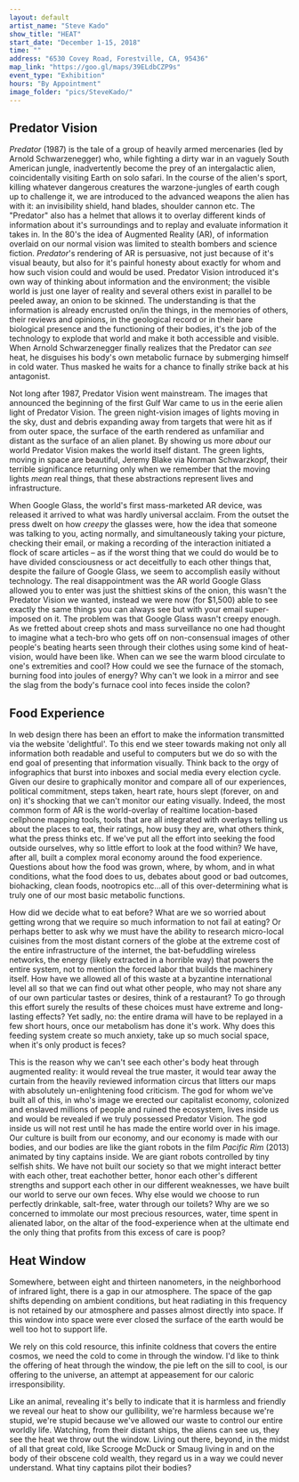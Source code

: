 ```yaml
---
layout: default
artist_name: "Steve Kado"
show_title: "HEAT"
start_date: "December 1-15, 2018"
time: ""
address: "6530 Covey Road, Forestville, CA, 95436"
map_link: "https://goo.gl/maps/39ELdbCZP9s"
event_type: "Exhibition"
hours: "By Appointment"
image_folder: "pics/SteveKado/"
---
```

<a id="org4124a13"></a>

## Predator Vision

*Predator* (1987) is the tale of a group of heavily armed mercenaries (led by Arnold Schwarzenegger) who, while fighting a dirty war in an vaguely South American jungle, inadvertently become the prey of an intergalactic alien, coincidentally visiting Earth on solo safari. In the course of the alien's sport, killing whatever dangerous creatures the warzone-jungles of earth cough up to challenge it, we are introduced to the advanced weapons the alien has with it: an invisibility shield, hand blades, shoulder cannon etc. The "Predator" also has a helmet that allows it to overlay different kinds of information about it's surroundings and to replay and evaluate information it takes in. In the 80's the idea of Augmented Reality (AR), of information overlaid on our normal vision was limited to stealth bombers and science fiction. *Predator*'s rendering of AR is persuasive, not just because of it's visual beauty, but also for it's painful honesty about exactly for whom and how such vision could and would be used. Predator Vision introduced it's own way of thinking about information and the environment; the visible world is just one layer of reality and several others exist in parallel to be peeled away, an onion to be skinned. The understanding is that the information is already encrusted on/in the things, in the memories of others, their reviews and opinions, in the geological record or in their bare biological presence and the functioning of their bodies, it's the job of the technology to explode that world and make it both accessible and visible. When Arnold Schwarzenegger finally realizes that the Predator can *see* heat, he disguises his body's own metabolic furnace by submerging himself in cold water. Thus masked he waits for a chance to finally strike back at his antagonist. 

Not long after 1987, Predator Vision went mainstream. The images that announced the beginning of the first Gulf War came to us in the eerie alien light of Predator Vision. The green night-vision images of lights moving in the sky, dust and debris expanding away from targets that were hit as if from outer space, the surface of the earth rendered as unfamiliar and distant as the surface of an alien planet. By showing us more *about* our world Predator Vision makes the world itself distant. The green lights, moving in space are beautiful, Jeremy Blake via Norman Schwarzkopf, their terrible significance returning only when we remember that the moving lights *mean* real things, that these abstractions represent lives and infrastructure. 

When Google Glass, the world's first mass-marketed AR device, was released it arrived to what was hardly universal acclaim. From the outset the press dwelt on how *creepy* the glasses were, how the idea that someone was talking to you, acting normally, and simultaneously taking your picture, checking their email, or making a recording of the interaction initiated a flock of scare articles &#x2013; as if the worst thing that we could do would be to have divided consciousness or act deceitfully to each other things that, despite the failure of Google Glass, we seem to accomplish easily without technology. The real disappointment was the AR world Google Glass allowed you to enter was just the shittiest skins of the onion, this wasn't the Predator Vision we wanted, instead we were now (for $1,500) able to see exactly the same things you can always see but with your email super-imposed on it. The problem was that Google Glass wasn't creepy enough. As we fretted about creep shots and mass surveillance no one had thought to imagine what a tech-bro who gets off on non-consensual images of other people's beating hearts seen through their clothes using some kind of heat-vision, would have been like. When can we see the warm blood circulate to one's extremities and cool? How could we see the furnace of the stomach, burning food into joules of energy? Why can't we look in a mirror and see the slag from the body's furnace cool into feces inside the colon? 


<a id="org3b2a3e9"></a>

## Food Experience

In web design there has been an effort to make the information transmitted via the website 'delightful'. To this end we steer towards making not only all information both readable and useful to computers but we do so with the end goal of presenting that information visually. Think back to the orgy of infographics that burst into inboxes and social media every election cycle. Given our desire to graphically monitor and compare all of our experiences, political commitment, steps taken, heart rate, hours slept (forever, on and on) it's shocking that we can't monitor our eating visually. Indeed, the most common form of AR is the world-overlay of realtime location-based cellphone mapping tools, tools that are all integrated with overlays telling us about the places to eat, their ratings, how busy they are, what others think, what the press thinks etc. If we've put all the effort into seeking the food outside ourselves, why so little effort to look at the food within? We have, after all, built a complex moral economy around the food experience. Questions about how the food was grown, where, by whom, and in what conditions, what the food does to us, debates about good or bad outcomes, biohacking, clean foods, nootropics etc&#x2026;all of this over-determining what is truly one of our most basic metabolic functions. 

How did we decide what to eat before? What are we so worried about getting wrong that we require so much information to not fail at eating? Or perhaps better to ask why we must have the ability to research micro-local cuisines from the most distant corners of the globe at the extreme cost of the entire infrastructure of the internet, the bat-befuddling wireless networks, the energy (likely extracted in a horrible way) that powers the entire system, not to mention the forced labor that builds the machinery itself. How have we allowed all of this waste at a byzantine international level all so that we can find out what other people, who may not share any of our own particular tastes or desires, think of a restaurant? To go through this effort surely the results of these choices must have extreme and long-lasting effects? Yet sadly, no: the entire drama will have to be replayed in a few short hours, once our metabolism has done it's work. Why does this feeding system create so much anxiety, take up so much social space, when it's only product is feces?

This is the reason why we can't see each other's body heat through augmented reality: it would reveal the true master, it would tear away the curtain from the heavily reviewed information circus that litters our maps with absolutely un-enlightening food criticism. The god for whom we've built all of this, in who's image we erected our capitalist economy, colonized and enslaved millions of people and ruined the ecosystem, lives inside us and would be revealed if we truly possessed Predator Vision. The god inside us will not rest until he has made the entire world over in his image. Our culture is built from our economy, and our economy is made with our bodies, and our bodies are like the giant robots in the film *Pacific Rim* (2013) animated by tiny captains inside. We are giant robots controlled by tiny selfish shits. We have not built our society so that we might interact better with each other, treat eachother better, honor each other's different strengths and support each other in our different weaknesses, we have built our world to serve our own feces. Why else would we choose to run perfectly drinkable, salt-free, water through our toilets? Why are we so concerned to immolate our most precious resources, water, time spent in alienated labor, on the altar of the food-experience when at the ultimate end the only thing that profits from this excess of care is poop? 


<a id="orgf4979be"></a>

## Heat Window

Somewhere, between eight and thirteen nanometers, in the neighborhood of infrared light, there is a gap in our atmosphere. The space of the gap shifts depending on ambient conditions, but heat radiating in this frequency is not retained by our atmosphere and passes almost directly into space. If this window into space were ever closed the surface of the earth would be well too hot to support life. 

We rely on this cold resource, this infinite coldness that covers the entire cosmos, we need the cold to come in through the window. I'd like to think the offering of heat through the window, the pie left on the sill to cool, is our offering to the universe, an attempt at appeasement for our caloric irresponsibility. 

Like an animal, revealing it's belly to indicate that it is harmless and friendly we reveal our heat to show our gullibility, we're harmless because we're stupid, we're stupid because we've allowed our waste to control our entire worldly life. Watching, from their distant ships, the aliens can see us, they see the heat we throw out the window. Living out there, beyond, in the midst of all that great cold, like Scrooge McDuck or Smaug living in and on the body of their obscene cold wealth, they regard us in a way we could never understand. What tiny captains pilot their bodies? 

